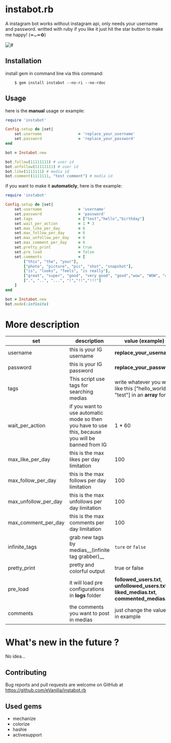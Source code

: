 # instabot.rb
A instagram bot works without instagram api, only needs your username and password. writted with ruby 
if you like it just hit the star button to make me happy! (≖ᴗ≖✿)
 
![#](https://img.shields.io/badge/status-complete-ff69b4.svg?style=for-the-badge)

## Installation
install gem in command line via this command:  

```
    $ gem install instabot --no-ri --no-rdoc
```
## Usage
here is the **manual** usage or example:

```ruby
require 'instabot' 

Config.setup do |set|
    set.username                = 'replace_your_username'
    set.password                = 'replace_your_password'
end

bot = Instabot.new

bot.follow(11111111) # user id
bot.unfollow(11111111) # user id
bot.like(1111111) # media id
bot.comment(1111111, "test comment") # media id
```

if you want to make it **automaticly**, here is the example:

```ruby
require 'instabot' 

Config.setup do |set|
    set.username                = 'username'
    set.password                = 'password'
    set.tags                    = ["test","hello","birthday"]
    set.wait_per_action         = 1 * 3
    set.max_like_per_day        = 6
    set.max_follow_per_day      = 6
    set.max_unfollow_per_day    = 6
    set.max_comment_per_day     = 6
    set.pretty_print 	        = true
    set.pre_load                = false
    set.comments                = [	
		["this", "the", "your"],
		["photo", "picture", "pic", "shot", "snapshot"],
		["is", "looks", "feels", "is really"],
		["great", "super", "good", "very good", "good","wow", "WOW", "cool", "GREAT","magnificent","magical", "very cool", "stylish", "beautiful","so beautiful", "so stylish","so professional","lovely", "so lovely","very lovely", "glorious","so glorious","very glorious", "adorable", "excellent","amazing"], 
		[".", "..", "...", "!","!!","!!!"]
	]
end

bot = Instabot.new
bot.mode(:infinite)
```

# More description
set | description | value __(example)__
------------ | ------------- | -------------
username | this is your IG username | **replace_your_username**
password | this is your IG password | **replace_your_password**
tags | This script use tags for searching medias | write whatever you want like this ["hello_world", "test"] in an **array** form
wait_per_action | if you want to use automatic mode so then you have to use this, because you will be banned from IG | 1 * 60
max_like_per_day | this is the max likes per day limitation | 100
max_follow_per_day | this is the max follows per day limitation | 100
max_unfollow_per_day | this is the max unfollows per day limitation | 100
max_comment_per_day | this is the max comments per day limitation | 100
infinite_tags | grab new tags by medias__(infinite tag grabber)__ | ```ture``` or ```false```
pretty_print | pretty and colorful output | true or false
pre_load | it will load pre configurations in **logs** folder | **followed_users.txt**, **unfollowed_users.txt**, **liked_medias.txt**, **commented_medias.txt**
comments | the comments you want to post in medias | just change the values in example

# What's new in the future ?
No idea...

## Contributing

Bug reports and pull requests are welcome on GitHub at https://github.com/eVanilla/instabot.rb

## Used gems
* mechanize
* colorize
* hashie
* activesupport

